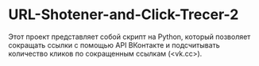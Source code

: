 # URL-Shotener-and-Click-Trecer-2
Этот проект представляет собой скрипт на Python, который позволяет сокращать ссылки с помощью API ВКонтакте и подсчитывать количество кликов по сокращенным ссылкам (<vk.cc>).
